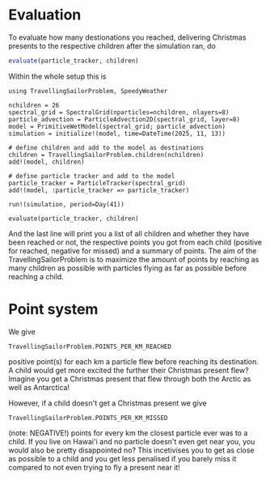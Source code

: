 # Evaluation

To evaluate how many destionations you reached, delivering Christmas presents
to the respective children after the simulation ran, do

```julia
evaluate(particle_tracker, children)
```

Within the whole setup this is

```@example evaluation
using TravellingSailorProblem, SpeedyWeather

nchildren = 26
spectral_grid = SpectralGrid(nparticles=nchildren, nlayers=8)
particle_advection = ParticleAdvection2D(spectral_grid, layer=8)
model = PrimitiveWetModel(spectral_grid; particle_advection)
simulation = initialize!(model, time=DateTime(2025, 11, 13))

# define children and add to the model as destinations
children = TravellingSailorProblem.children(nchildren)
add!(model, children)

# define particle tracker and add to the model
particle_tracker = ParticleTracker(spectral_grid)
add!(model, :particle_tracker => particle_tracker)

run!(simulation, period=Day(41))

evaluate(particle_tracker, children)
```

And the last line will print you a list of all children and whether
they have been reached or not, the respective points you got from
each child (positive for reached, negative for missed) and a summary
of points. The aim of the TravellingSailorProblem is to maximize
the amount of points by reaching as many children as possible
with particles flying as far as possible before reaching a child.

# Point system

We give

```@example evaluation
TravellingSailorProblem.POINTS_PER_KM_REACHED
```

positive point(s) for each km a particle flew before reaching
its destination. A child would get more excited the further 
their Christmas present flew? Imagine you get a Christmas present
that flew through both the Arctic as well as Antarctica!

However, if a child doesn't get a Christmas present we give

```@example evaluation
TravellingSailorProblem.POINTS_PER_KM_MISSED
```

(note: NEGATIVE!) points for every km the closest particle ever was
to a child. If you live on Hawai'i and no particle doesn't
even get near you, you would also be pretty disappointed no?
This incetivises you to get as close as possible to a child
and you get less penalised if you barely miss it compared to
not even trying to fly a present near it!